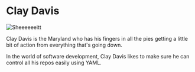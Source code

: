 # Clay Davis

![Sheeeeeeitt](http://www.quickmeme.com/img/90/9096cc5586a154e5b77c7e62a1e3f1d42fb96fd9514949f81fcb9182dd88441a.jpg)

Clay Davis is the Maryland who has his fingers in all the pies getting a little bit of action from everything that's going down.

In the world of software development, Clay Davis likes to make sure he can control all his repos easily using YAML.
